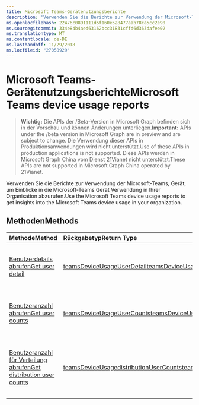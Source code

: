 ```yaml
---
title: Microsoft Teams-Gerätenutzungsberichte
description: 'Verwenden Sie die Berichte zur Verwendung der Microsoft-Teams, Gerät, um Einblicke in die Microsoft-Teams Gerät Verwendung in Ihrer Organisation abzurufen. '
ms.openlocfilehash: 22476c0891111d5f160e528477aab78ca5cc2e90
ms.sourcegitcommit: 334e84b4aed63162bcc31831cffd6d363dafee02
ms.translationtype: MT
ms.contentlocale: de-DE
ms.lasthandoff: 11/29/2018
ms.locfileid: "27058929"
---
```

# <a name="microsoft-teams-device-usage-reports"></a><span data-ttu-id="d1376-103">Microsoft Teams-Gerätenutzungsberichte</span><span class="sxs-lookup"><span data-stu-id="d1376-103">Microsoft Teams device usage reports</span></span>

> <span data-ttu-id="d1376-104">**Wichtig:** Die APIs der /Beta-Version in Microsoft Graph befinden sich in der Vorschau und können Änderungen unterliegen.</span><span class="sxs-lookup"><span data-stu-id="d1376-104">**Important:** APIs under the /beta version in Microsoft Graph are in preview and are subject to change.</span></span> <span data-ttu-id="d1376-105">Die Verwendung dieser APIs in Produktionsanwendungen wird nicht unterstützt.</span><span class="sxs-lookup"><span data-stu-id="d1376-105">Use of these APIs in production applications is not supported.</span></span> <span data-ttu-id="d1376-106">Diese APIs werden in Microsoft Graph China vom Dienst 21Vianet nicht unterstützt.</span><span class="sxs-lookup"><span data-stu-id="d1376-106">These APIs are not supported in Microsoft Graph China operated by 21Vianet.</span></span>

<span data-ttu-id="d1376-107">Verwenden Sie die Berichte zur Verwendung der Microsoft-Teams, Gerät, um Einblicke in die Microsoft-Teams Gerät Verwendung in Ihrer Organisation abzurufen.</span><span class="sxs-lookup"><span data-stu-id="d1376-107">Use the Microsoft Teams device usage reports to get insights into the Microsoft Teams device usage in your organization.</span></span> 

## <a name="methods"></a><span data-ttu-id="d1376-108">Methoden</span><span class="sxs-lookup"><span data-stu-id="d1376-108">Methods</span></span>

| <span data-ttu-id="d1376-109">Methode</span><span class="sxs-lookup"><span data-stu-id="d1376-109">Method</span></span>                                   | <span data-ttu-id="d1376-110">Rückgabetyp</span><span class="sxs-lookup"><span data-stu-id="d1376-110">Return Type</span></span>                              | <span data-ttu-id="d1376-111">Beschreibung</span><span class="sxs-lookup"><span data-stu-id="d1376-111">Description</span></span>                              |
| :--------------------------------------- | :--------------------------------------- | :--------------------------------------- |
| [<span data-ttu-id="d1376-112">Benutzerdetails abrufen</span><span class="sxs-lookup"><span data-stu-id="d1376-112">Get user detail</span></span>](../api/reportroot-getteamsdeviceusageuserdetail.md) | [<span data-ttu-id="d1376-113">teamsDeviceUsageUserDetail</span><span class="sxs-lookup"><span data-stu-id="d1376-113">teamsDeviceUsageUserDetail</span></span>](../resources/teamsdeviceusageuserdetail.md) | <span data-ttu-id="d1376-114">Abrufen von Details zur Microsoft Teams-Gerätenutzung nach Benutzer.</span><span class="sxs-lookup"><span data-stu-id="d1376-114">Get details about Microsoft Teams device usage by user.</span></span> |
| [<span data-ttu-id="d1376-115">Benutzeranzahl abrufen</span><span class="sxs-lookup"><span data-stu-id="d1376-115">Get user counts</span></span>](../api/reportroot-getteamsdeviceusageusercounts.md) | [<span data-ttu-id="d1376-116">teamsDeviceUsageUserCounts</span><span class="sxs-lookup"><span data-stu-id="d1376-116">teamsDeviceUsageUserCounts</span></span>](../resources/teamsdeviceusageusercounts.md) | <span data-ttu-id="d1376-117">Abrufen der Anzahl der täglichen eindeutigen Benutzer nach Gerätetyp.</span><span class="sxs-lookup"><span data-stu-id="d1376-117">Get the number of daily unique users by device type.</span></span> |
| [<span data-ttu-id="d1376-118">Benutzeranzahl für Verteilung abrufen</span><span class="sxs-lookup"><span data-stu-id="d1376-118">Get distribution user counts</span></span>](../api/reportroot-getteamsdeviceusagedistributionusercounts.md) | [<span data-ttu-id="d1376-119">teamsDeviceUsagedistributionUserCounts</span><span class="sxs-lookup"><span data-stu-id="d1376-119">teamsDeviceUsagedistributionUserCounts</span></span>](../resources/teamsdeviceusagedistributionusercounts.md) | <span data-ttu-id="d1376-120">Abrufen der Anzahl der eindeutigen Benutzer nach Gerätetyp im ausgewählten Zeitraum.</span><span class="sxs-lookup"><span data-stu-id="d1376-120">Get the number of unique users by device type over the selected time period.</span></span> |
